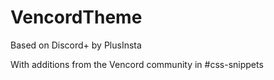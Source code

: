 # VencordTheme
Based on Discord+ by PlusInsta

With additions from the Vencord community in #css-snippets
